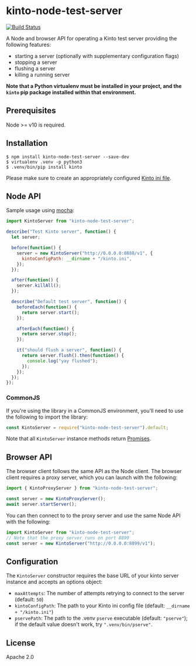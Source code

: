 # kinto-node-test-server

[![Build Status](https://travis-ci.org/Kinto/kinto-node-test-server.svg?branch=master)](https://travis-ci.org/Kinto/kinto-node-test-server)

A Node and browser API for operating a Kinto test server providing the following features:

- starting a server (optionally with supplementary configuration flags)
- stopping a server
- flushing a server
- killing a running server

**Note that a Python virtualenv must be installed in your project, and the `kinto` pip package installed within that environment.**

## Prerequisites

Node >= v10 is required.

## Installation

```
$ npm install kinto-node-test-server --save-dev
$ virtualenv .venv -p python3
$ .venv/bin/pip install kinto
```

Please make sure to create an appropriately configured [Kinto ini file](http://kinto.readthedocs.io/en/latest/configuration/settings.html).

## Node API

Sample usage using [mocha](https://opencollective.com/mochajs):

```js
import KintoServer from "kinto-node-test-server";

describe("Test Kinto server", function() {
  let server;

  before(function() {
    server = new KintoServer("http://0.0.0.0:8888/v1", {
      kintoConfigPath: __dirname + "/kinto.ini",
    });
  });

  after(function() {
    server.killAll();
  });

  describe("Default test server", function() {
    beforeEach(function() {
      return server.start();
    });

    afterEach(function() {
      return server.stop();
    });

    it("should flush a server", function() {
      return server.flush().then(function() {
        console.log("yay flushed");
      });
    });
  });
});
```

### CommonJS

If you're using the library in a CommonJS environment, you'll need to use the following to import the library:

```js
const KintoServer = require("kinto-node-test-server").default;
```

Note that all `KintoServer` instance methods return [Promises](https://developer.mozilla.org/en-US/docs/Web/JavaScript/Reference/Global_Objects/Promise).

## Browser API

The browser client follows the same API as the Node client. The browser client requires a proxy server, which you can launch with the following:

```js
import { KintoProxyServer } from "kinto-node-test-server";

const server = new KintoProxyServer();
await server.startServer();
```

You can then connect to to the proxy server and use the same Node API with the following:

```js
import KintoServer from "kinto-node-test-server";
// Note that the proxy server runs on port 8899
const server = new KintoServer("http://0.0.0.0:8899/v1");
```

## Configuration

The `KintoServer` constructor requires the base URL of your kinto server instance and accepts an options object:

- `maxAttempts`: The number of attempts retrying to connect to the server (default: `50`)
- `kintoConfigPath`: The path to your Kinto ini config file (default: `__dirname + "/kinto.ini"`)
- `pservePath`: The path to the .venv `pserve` executable (default: `"pserve"`); if the default value doesn't work, try `".venv/bin/pserve"`.

## License

Apache 2.0
